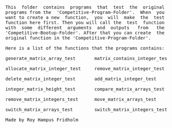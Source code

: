 
<pre>
This  folder  contains  programs  that  test  the  original
programs from the  'Competitive-Program-Folder'.  When  you
want to create a new  function,  you  will  make  the  test
function here first. Then you will call the  test  function
with  some  different  arguments  and  outputs   from   the
'Competitive-Bootup-Folder'. After that you can create  the
original function in the 'Competitive-Program-Folder'.

Here is a list of the functions that the programs contains:

generate_matrix_array_test       matrix_contains_integer_test

allocate_matrix_integer_test     remove_matrix_integer_test

delete_matrix_integer_test       add_matrix_integer_test

integer_matrix_height_test       compare_matrix_arrays_test

remove_matrix_integers_test      move_matrix_arrays_test

switch_matrix_arrays_test        switch_matrix_integers_test

Made by Roy Hampus Fridholm
</pre>
